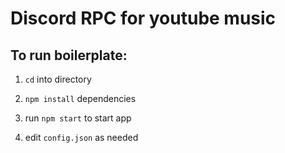 # Discord RPC for youtube music

## To run boilerplate:

1. `cd` into directory

2. `npm install` dependencies

3. run `npm start` to start app

4. edit `config.json` as needed
